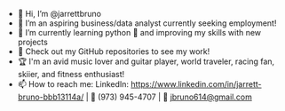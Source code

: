 - 👋 Hi, I’m @jarrettbruno
- 👀 I’m an aspiring business/data analyst currently seeking employment! 
- 🌱 I’m currently learning python 🐍 and improving my skills with new projects
- 💼 Check out my GitHub repositories to see my work!
- 🏆 I'm an avid music lover and guitar player, world traveler, racing fan, skiier, and fitness enthusiast!
- 📫 How to reach me: LinkedIn: https://www.linkedin.com/in/jarrett-bruno-bbb13114a/ | 📱 (973) 945-4707 | 📧 jbruno614@gmail.com
<!---
jarrettbruno/jarrettbruno is a ✨ special ✨ repository because its `README.md` (this file) appears on your GitHub profile.
You can click the Preview link to take a look at your changes.
--->
